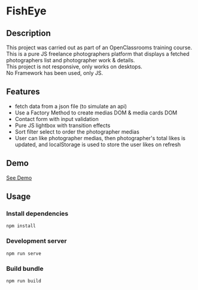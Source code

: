 # FishEye

## Description
This project was carried out as part of an OpenClassrooms training course.\
This is a pure JS freelance photographers platform that displays a fetched photographers list and photographer work & details.\
This project is not responsive, only works on desktops.\
No Framework has been used, only JS.

## Features
* fetch data from a json file (to simulate an api)
* Use a Factory Method to create medias DOM & media cards DOM
* Contact form with input validation
* Pure JS lightbox with transition effects
* Sort filter select to order the photographer medias
* User can like photographer medias, then photographer's total likes is updated, and localStorage is used to store the user likes on refresh
## Demo
[See Demo](https://gsebdev.github.io/Fisheye/)

## Usage 
### Install dependencies
```
npm install
```
### Development server
```
npm run serve
```
### Build bundle
```
npm run build
```

